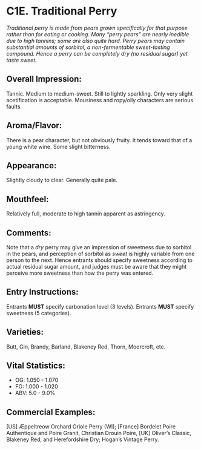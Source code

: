 # C1E. Traditional Perry

_Traditional perry is made from pears grown specifically for that purpose rather than for eating or cooking. Many “perry pears” are nearly inedible due to high tannins; some are also quite hard. Perry pears may contain substantial amounts of sorbitol, a non-fermentable sweet-tasting compound. Hence a perry can be completely dry (no residual sugar) yet taste sweet._

## Overall Impression: 

Tannic. Medium to medium-sweet. Still to lightly sparkling. Only very slight acetification is acceptable. Mousiness and ropy/oily characters are serious faults.

## Aroma/Flavor: 

There is a pear character, but not obviously fruity. It tends toward that of a young white wine. Some slight bitterness.

## Appearance: 

Slightly cloudy to clear. Generally quite pale.

## Mouthfeel: 

Relatively full, moderate to high tannin apparent as astringency.

## Comments: 

Note that a _dry_ perry may give an impression of sweetness due to sorbitol in the pears, and perception of sorbitol as _sweet_ is highly variable from one person to the next. Hence entrants should specify sweetness according to actual residual sugar amount, and judges must be aware that they might perceive more sweetness than how the perry was entered.

## Entry Instructions: 

Entrants **MUST** specify carbonation level (3 levels). Entrants **MUST** specify sweetness (5 categories).

## Varieties: 

Butt, Gin, Brandy, Barland, Blakeney Red, Thorn, Moorcroft, etc.

## Vital Statistics:	

- OG:	1.050 - 1.070
- FG:	1.000 - 1.020
- ABV:	5.0 - 9.0%

## Commercial Examples: 

[US] Æppeltreow Orchard Oriole Perry (WI); [France] Bordelet Poire Authentique and Poire Granit, Christian Drouin Poire, [UK] Oliver’s Classic, Blakeney Red, and Herefordshire Dry; Hogan’s Vintage Perry.
